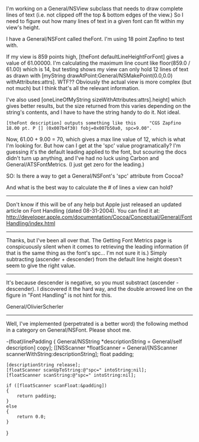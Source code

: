 I'm working on a General/NSView subclass that needs to draw complete lines of text (i.e. not clipped off the top & bottom edges of the view.) So I need to figure out how many lines of text in a given font can fit within my view's height.

I have a General/NSFont called     theFont. I'm using 18 point Zapfino to test with.

If my view is 859 points high,     [theFont defaultLineHeightForFont] gives a value of 61.00000. I'm calculating the maximum line count like     floor(859.0 / 61.00) which is 14, but testing shows my view can only hold 12 lines of text as drawn with     [myString drawAtPoint:General/NSMakePoint(0.0,0.0) withAttributes:attrs]. WTF?? Obviously the actual view is more complex (but not much) but I think that's all the relevant information.

I've also used     [oneLineOfMyString sizeWithAttributes:attrs].height] which gives better results, but the size returned from this varies depending on the string's contents, and I have to have the string handy to do it. Not ideal.

    [theFont description] outputs something like this     "CGS Zapfino 18.00 pt. P [] (0x007b4f30) fobj=0x007b50a0, spc=9.00".

Now, 61.00 + 9.00 = 70, which gives a max line value of 12, which is what I'm looking for. But how can I get at the 'spc' value programatically? I'm guessing it's the default leading applied to the font, but scouring the docs didn't turn up anything, and I've had no luck using Carbon and General/ATSFontMetrics. (I just get zero for the leading.)

SO: Is there a way to get a General/NSFont's 'spc' attribute from Cocoa?

And what is the best way to calculate the # of lines a view can hold?

----

Don't know if this will be of any help but Apple just released an updated article on Font Handling (dated 08-31-2004). You can find it at: http://developer.apple.com/documentation/Cocoa/Conceptual/General/FontHandling/index.html

----

Thanks, but I've been all over that. The Getting Font Metrics page is conspicuously silent when it comes to retrieving the leading information (if that is the same thing as the font's spc... I'm not sure it is.) Simply subtracting (ascender + descender) from the default line height doesn't seem to give the right value.

----

It's because descender is negative, so you must substract (ascender - descender). I discovered it the hard way, and the double arrowed line on the figure in "Font Handling" is not hint for this.

General/OlivierScherler

----

Well, I've implemented (perpetrated is a better word) the following method in a category on General/NSFont. Please shoot me.

    

-(float)linePadding
{
	General/NSString *descriptionString = General/self description] copy];
	[[NSScanner *floatScanner = General/[NSScanner scannerWithString:descriptionString];
	float padding;
	
	[descriptionString release];
	[floatScanner scanUpToString:@"spc=" intoString:nil];
	[floatScanner scanString:@"spc=" intoString:nil];
	
	if ([floatScanner scanFloat:&padding])
	{
		return padding;
	}
	else
	{
		return 0.0;
	}
}

